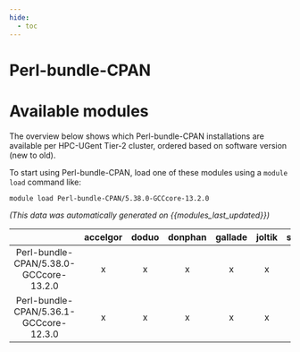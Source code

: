 ```yaml
---
hide:
  - toc
---
```


Perl-bundle-CPAN
================

# Available modules


The overview below shows which Perl-bundle-CPAN installations are available per HPC-UGent Tier-2 cluster, ordered based on software version (new to old).

To start using Perl-bundle-CPAN, load one of these modules using a `module load` command like:

```shell
module load Perl-bundle-CPAN/5.38.0-GCCcore-13.2.0
```

*(This data was automatically generated on {{modules_last_updated}})*  

| |accelgor|doduo|donphan|gallade|joltik|shinx|skitty|
| :---: | :---: | :---: | :---: | :---: | :---: | :---: | :---: |
|Perl-bundle-CPAN/5.38.0-GCCcore-13.2.0|x|x|x|x|x|x|x|
|Perl-bundle-CPAN/5.36.1-GCCcore-12.3.0|x|x|x|x|x|x|x|
